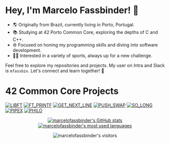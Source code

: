 # Hey, I'm Marcelo Fassbinder! 👋

- 🌎 Originally from Brazil, currently living in Porto, Portugal.
- 📚 Studying at 42 Porto Common Core, exploring the depths of C and C++.
- ⚙️ Focused on honing my programming skills and diving into software development.
- 🏋️‍♂️ Interested in a variety of sports, always up for a new challenge.

Feel free to explore my repositories and projects. My user on Intra and Slack is `mfassbin`. Let's connect and learn together! 🚀
# 42 Common Core Projects

[![LIBFT](https://github.com/marcelofassbinder/42_project_badges/blob/main/badges/libftn.png)](https://github.com/marcelofassbinder/42_LIBFT) [![FT_PRINTF](https://github.com/marcelofassbinder/42_project_badges/blob/main/badges/ft_printfn.png)](https://github.com/marcelofassbinder/42_FT_PRINTF)  [![GET_NEXT_LINE](https://github.com/marcelofassbinder/42_project_badges/blob/main/badges/get_next_linen.png)](https://github.com/marcelofassbinder/42_GET_NEXT_LINE) [![PUSH_SWAP](https://github.com/marcelofassbinder/42_project_badges/blob/main/badges/push_swapn.png)](https://github.com/marcelofassbinder/42_PUSH_SWAP) [![SO_LONG](https://github.com/marcelofassbinder/42_project_badges/blob/main/badges/so_longn.png)](https://github.com/marcelofassbinder/42_SO_LONG) [![PIPEX](https://github.com/marcelofassbinder/42_project_badges/blob/main/badges/pipexn.png)](https://github.com/marcelofassbinder/42_PIPEX) [![PHILO](https://github.com/marcelofassbinder/42_project_badges/blob/main/badges/philosophersn.png)](https://github.com/marcelofassbinder/42_PHILOSOPHERS) 


<div align="center">

[![marcelofassbinder's GitHub stats](https://github-readme-stats.vercel.app/api?username=marcelofassbinder&count_private=true&include_all_commits=true&show_icons=true&hide=issues&hide_border=true&bg_color=00000000&theme=dark)](https://github.com/marcelofassbinder?tab=repositories) [![marcelofassbinder's most used languages](https://github-readme-stats.vercel.app/api/top-langs/?username=marcelofassbinder&layout=compact&hide_border=true&bg_color=00000000&theme=dark)](https://github.com/marcelofassbinder?tab=repositories)

<p align="center">
    <img alt="marcelofassbinder's visitors" src="https://komarev.com/ghpvc/?username=marcelofassbinder&color=8c36db&style=flat&label=visitors" />
</p>

</div>
